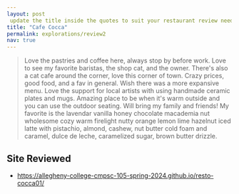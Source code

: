 ```yaml
---
layout: post
 update the title inside the quotes to suit your restaurant review needs
title: "Cafe Cocca"
permalink: explorations/review2
nav: true
---
```


>Love the pastries and coffee here, always stop by before work. Love to see my favorite 
>baristas, the shop cat, and the owner. There's also a cat cafe around the corner, love this corner of
> town. Crazy prices, good food, and a fav in general. Wish there was a more expansive menu. 
>Love the support for local artists with using handmade ceramic plates and mugs. Amazing place
>to be when it's warm outside and you can use the outdoor seating. Will bring my family and friends!
>My favorite is the lavendar vanilla honey chocolate macademia nut wholesome cozy 
>warm firelight nutty orange lemon lime hazelnut iced latte with pistachio, almond, 
>cashew, nut butter cold foam and caramel, dulce de leche, caramelized sugar, 
>brown butter drizzle. 



## Site Reviewed

- https://allegheny-college-cmpsc-105-spring-2024.github.io/resto-cocca01/


